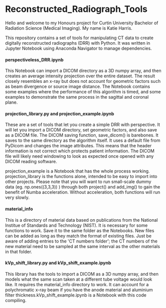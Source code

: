 # Reconstructed_Radiograph_Tools
 
Hello and welcome to my Honours project for Curtin University Bachelor of Radiation Science (Medical Imaging). My name is Katie Harris.

This repository contains a set of tools for manipulating CT data to create digitally reconstructed radiographs (DRR) with Python. It was written in Jupyter Notebook using Anaconda Navigator to manage dependencies.

#### perspectiveless_DRR.ipynb ####
This Notebook can import a DICOM directory as a 3D numpy array, and then creates an average intensity projection over the entire dataset. The result closely resembles an x-ray but does not account for geometric factors such as beam divergence or source image distance. The Notebook contains some examples where the performance of this algorithm is timed, and some examples to demonstrate the same process in the sagittal and coronal plane.

#### projection_library.py and projection_example.ipynb ####
These are a set of tools that let you create a simple DRR with perspective. It will let you import a DICOM directory, set geometric factors, and also save as a DICOM file. The DICOM saving function, save_dicom() is barebones. It saves to the same directory as the algorithm itself. It uses a default file from PyDicom and changes the image attributes. This means that the header information is not correct which protects patient information. The DICOM file will likely need windowing to look as expected once opened with any DICOM reading software.

projection_example is a Notebook that has the whole process working. projection_library is the functions alone, intended to be easy to import into other projects. Please note that you will want to run small-scale dummy data (eg. np.ones((3,3,3)) ) through both project() and add_img() to gain the benefit of Numba acceleration. Without acceleration, both functions will run very slowly.

#### material_info ####
This is a directory of material data based on publications from the National Institue of Standards and Technology (NIST). It is necessary for some functions to work. Save it to the same folder as the Notebooks. New files can be added as long as they match the format of existing files. Just be aware of adding entries to the 'CT numbers folder'; the CT numbers of the new material need to be sampled at the same interval as the other materials in that folder.


#### kVp_shift_library.py and kVp_shift_example.ipynb ####
This library has the tools to import a DICOM as a 3D numpy array, and then models what the same scan taken at a different tube voltage would look like. It requires the material_info directory to work. It can account for a polychromatic x-ray beam if you have the anode material and aluminium filter thickness.kVp_shift_example.ipynb is a Notebook with this code compiling.
